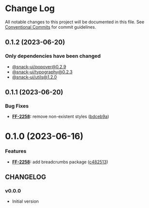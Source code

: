 # Change Log

All notable changes to this project will be documented in this file.
See [Conventional Commits](https://conventionalcommits.org) for commit guidelines.

## 0.1.2 (2023-06-20)

### Only dependencies have been changed
* [@snack-ui/popover@0.2.9](https://git.sbercloud.tech/sbercloud-ui/tokens-design-system/snack-uikit/-/blob/master/packages/popover/CHANGELOG.md)
* [@snack-ui/typography@0.2.3](https://git.sbercloud.tech/sbercloud-ui/tokens-design-system/snack-uikit/-/blob/master/packages/typography/CHANGELOG.md)
* [@snack-ui/utils@1.2.0](https://git.sbercloud.tech/sbercloud-ui/tokens-design-system/snack-uikit/-/blob/master/packages/utils/CHANGELOG.md)





## 0.1.1 (2023-06-20)


### Bug Fixes

* **[FF-2258](https://jira.sbercloud.tech/browse/FF-2258):** remove non-existent styles ([bdceb9a](https://git.sbercloud.tech/sbercloud-ui/tokens-design-system/snack-uikit/commits/bdceb9a0d049388d3d33fa9ff20802a2479fdc8a))





# 0.1.0 (2023-06-16)


### Features

* **[FF-2258](https://jira.sbercloud.tech/browse/FF-2258):** add breadcrumbs package ([c482513](https://git.sbercloud.tech/sbercloud-ui/tokens-design-system/snack-uikit/commits/c482513be90aebc346a3fe9653ea4059dcae6770))





## CHANGELOG

### v0.0.0

- Initial version
